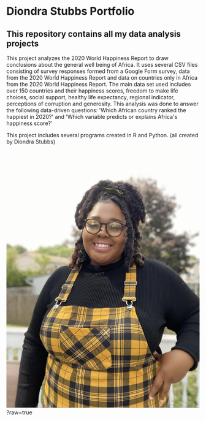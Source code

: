 # Diondra Stubbs Portfolio
## This repository contains all my data analysis projects  

This project analyzes the 2020 World Happiness Report to draw conclusions about the general well being of Africa. It uses several CSV files consisting of survey responses formed from a Google Form survey, data from the 2020 World Happiness Report and data on countries only in Africa from the 2020 World Happiness Report. The main data set used includes over 150 countries and their happiness scores, freedom to make life choices, social support, healthy life expectancy, regional indicator, perceptions of corruption and generosity. This analysis was done to answer the following data-driven questions: 'Which African country ranked the happiest in 2020?' and 'Which variable predicts or explains Africa's happiness score?'

This project includes several programs created in R and Python. (all created by Diondra Stubbs)

![alt text](https://github.com/stubbsdiondra/PortfolioProjects/blob/main/pfp.jpg)?raw=true




